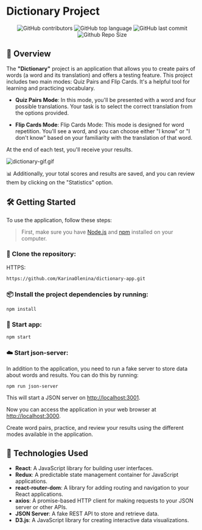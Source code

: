 # Dictionary Project
<div align="center">

![GitHub contributors](https://img.shields.io/github/contributors/KarinaOlenina/dictionary-app?style=for-the-badge&color=blue)
![GitHub top language](https://img.shields.io/github/languages/top/KarinaOlenina/dictionary-app?style=for-the-badge&color=aqua)
![GitHub last commit](https://img.shields.io/github/last-commit/KarinaOlenina/dictionary-app?style=for-the-badge&color=blue)
![Github Repo Size](https://img.shields.io/github/repo-size/KarinaOlenina/dictionary-app?style=for-the-badge&color=aqua)

</div>


## 📖 Overview

The <b>"Dictionary"</b> project is an application that allows you to create pairs of words (a word and its translation) and offers a testing feature. This project includes two main modes: Quiz Pairs and Flip Cards. It's a helpful tool for learning and practicing vocabulary.

- **Quiz Pairs Mode**: In this mode, you'll be presented with a word and four possible translations. Your task is to select the correct translation from the options provided.

- **Flip Cards Mode**: Flip Cards Mode: This mode is designed for word repetition. You'll see a word, and you can choose either "I know" or "I don't know" based on your familiarity with the translation of that word.

At the end of each test, you'll receive your results.

![dictionary-gif.gif](src%2Fassets%2Fdictionary-gif.gif)

📊 Additionally, your total scores and results are saved, and you can review them by clicking on the "Statistics" option.

## 🛠 Getting Started

To use the application, follow these steps:

> First, make sure you have [Node.js](https://nodejs.org/) and [npm](https://www.npmjs.com/) installed on your computer.

### 📔 Clone the repository:

HTTPS:
```bush
https://github.com/KarinaOlenina/dictionary-app.git
```

### 📦 Install the project dependencies by running:
```bush
npm install
```

### 🚀 Start app:
```bush
npm start
```

### ☁️ Start json-server:
In addition to the application, you need to run a fake server to store data about words and results. You can do this by running:
```bush
npm run json-server
```

This will start a JSON server on  [http://localhost:3001](http://localhost:3001).

Now you can access the application in your web browser at [http://localhost:3000](http://localhost:3000).

Create word pairs, practice, and review your results using the different modes available in the application.

## ‍🔧 Technologies Used

- <b>React</b>: A JavaScript library for building user interfaces.
- <b>Redux</b>: A predictable state management container for JavaScript applications.
- <b>react-router-dom</b>: A library for adding routing and navigation to your React applications.
- <b>axios</b>: A promise-based HTTP client for making requests to your JSON server or other APIs.
- <b>JSON Server</b>: A fake REST API to store and retrieve data.
- <b>D3.js</b>: A JavaScript library for creating interactive data visualizations.
